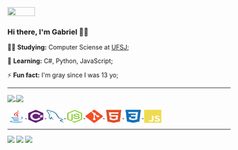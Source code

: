 <img align="center" src="https://github.com/gdruumond/Studies/blob/main/Others/giphy.gif" width="35%" height="35%" style="position:relative" frameBorder="0" class="giphy-embed" allowFullScreen></div><p><a href="https://giphy.com/gifs/the-simpsons-computer-confused-citBl9yPwnUOs"></a></p>

### Hi there, I'm Gabriel 👩‍💻

:man_student: **Studying:** Computer Sciense at [UFSJ](https://www.ufsj.edu.br
);

🌱 **Learning:** C#, Python, JavaScript;

⚡ **Fun fact:** I'm gray since I was 13 yo;

---

 <div>
  <a href="https://github.com/gdruumond">
  <img height="150em" align="center" src="https://github-readme-stats.vercel.app/api?username=gdruumond&show_icons=true&theme=react&include_all_commits=true&count_private=true&hide_rank=true&hide_title=true"/>
  <img height="150em" align="center" src="https://github-readme-stats.vercel.app/api/top-langs/?username=gdruumond&layout=compact&langs_count=7&theme=react&hide_title=true"/>   
</div>
  
<div style="display: inline_block"><br>
  <img align="center" alt="Java" height="30" width="40" src="https://raw.githubusercontent.com/devicons/devicon/master/icons/java/java-original.svg">
  <img align="center" alt="C#" height="30" width="40" src="https://raw.githubusercontent.com/devicons/devicon/master/icons/csharp/csharp-plain.svg">
  <img align="center" alt="MySQL" height="30" width="40" src="https://raw.githubusercontent.com/devicons/devicon/master/icons/mysql/mysql-plain.svg">
  <img align="center" alt="Node" height="30" width="40" src="https://raw.githubusercontent.com/devicons/devicon/master/icons/nodejs/nodejs-plain.svg">
  <img align="center" alt="Git" height="30" width="40" src="https://raw.githubusercontent.com/devicons/devicon/master/icons/git/git-plain.svg">
  <img align="center" alt="HTML" height="30" width="40" src="https://raw.githubusercontent.com/devicons/devicon/master/icons/html5/html5-plain.svg">
  <img align="center" alt="CSS" height="30" width="40" src="https://raw.githubusercontent.com/devicons/devicon/master/icons/css3/css3-plain.svg">
  <img align="center" alt="JavaScript" height="30" width="40" src="https://raw.githubusercontent.com/devicons/devicon/master/icons/javascript/javascript-plain.svg">
</div>

---
 
<div> 
  <a href = "mailto:g.druumond@outlook.com"><img src="https://img.shields.io/badge/-Gmail-%23333?style=for-the-badge&logo=gmail&logoColor=white" target="_blank"></a>
  <a href="https://www.linkedin.com/in/drumondgabriel/" target="_blank"><img src="https://img.shields.io/badge/-LinkedIn-%230077B5?style=for-the-badge&logo=linkedin&logoColor=white" target="_blank"></a>
  <a href=".........." target="_blank"><img src="https://img.shields.io/badge/Stack_Overflow-FE7A16?style=for-the-badge&logo=stack-overflow&logoColor=white" target="_blank"></a>
</div>
